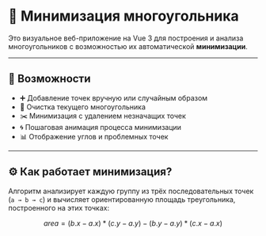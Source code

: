 # 🧩 Минимизация многоугольника

Это визуальное веб-приложение на Vue 3 для построения и анализа многоугольников с возможностью их автоматической **минимизации**.

---

## 🔧 Возможности

- ➕ Добавление точек вручную или случайным образом
- 🧹 Очистка текущего многоугольника
- ✂️ Минимизация с удалением незначащих точек
- 🌀 Пошаговая анимация процесса минимизации
- 📊 Отображение углов и проблемных точек

---

## ⚙️ Как работает минимизация?

Алгоритм анализирует каждую группу из трёх последовательных точек (`a → b → c`) и вычисляет ориентированную площадь треугольника, построенного на этих точках:

```math
area = (b.x - a.x) * (c.y - a.y) - (b.y - a.y) * (c.x - a.x)
